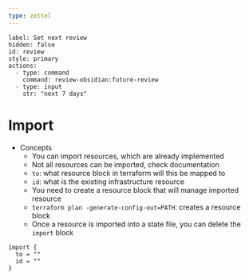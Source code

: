 ```yaml
---
type: zettel
---
```


```meta-bind-button
label: Set next review
hidden: false
id: review
style: primary
actions:
  - type: command
    command: review-obsidian:future-review
  - type: input
    str: "next 7 days"
```

# Import

- Concepts
	- You can import resources, which are already implemented
	- Not all resources can be imported, check documentation
	- `to`: what resource block in terraform will this be mapped to
	- `id`: what is the existing infrastructure resource
	- You need to create a resource block that will manage imported resource
	- `terraform plan -generate-config-out=PATH`: creates a resource block
	- Once a resource is imported into a state file, you can delete the `import` block

```hcl
import {
  to = ""
  id = ""
}
```
